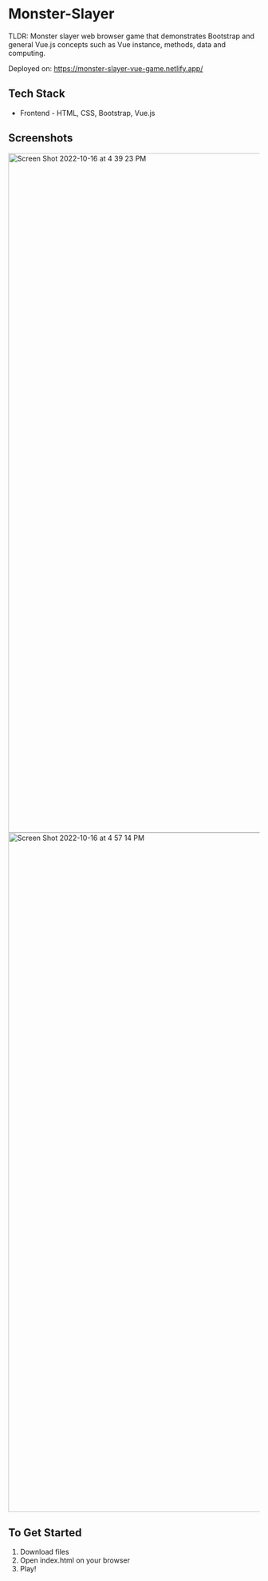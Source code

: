 # Monster-Slayer
TLDR: Monster slayer web browser game that demonstrates Bootstrap and general Vue.js concepts such as Vue instance, methods, data and computing.

Deployed on: https://monster-slayer-vue-game.netlify.app/

## Tech Stack 
* Frontend - HTML, CSS, Bootstrap, Vue.js 

## Screenshots
<img width="1360" alt="Screen Shot 2022-10-16 at 4 39 23 PM" src="https://user-images.githubusercontent.com/86020207/196027062-b3eb6fc1-20fa-4551-ac99-c374993647e5.png">
<img width="1360" alt="Screen Shot 2022-10-16 at 4 57 14 PM" src="https://user-images.githubusercontent.com/86020207/196027066-616ac0f7-36fb-4f40-80e6-e9cf96411fe5.png">

## To Get Started 
1. Download files
2. Open index.html on your browser
3. Play!


